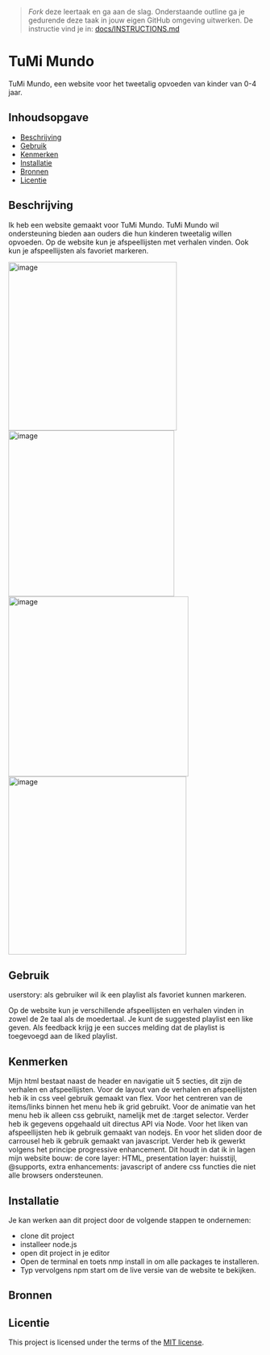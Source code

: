 > _Fork_ deze leertaak en ga aan de slag. Onderstaande outline ga je gedurende deze taak in jouw eigen GitHub omgeving uitwerken. De instructie vind je in: [docs/INSTRUCTIONS.md](docs/INSTRUCTIONS.md)

# TuMi Mundo
<!-- Geef je project een titel en schrijf in één zin wat het is -->
TuMi Mundo, een website voor het tweetalig opvoeden van kinder van 0-4 jaar.

## Inhoudsopgave

  * [Beschrijving](#beschrijving)
  * [Gebruik](#gebruik)
  * [Kenmerken](#kenmerken)
  * [Installatie](#installatie)
  * [Bronnen](#bronnen)
  * [Licentie](#licentie)

## Beschrijving
<!-- Bij Beschrijving staat kort beschreven wat voor project het is en wat je hebt gemaakt -->
<!-- Voeg een mooie poster visual toe 📸 -->
<!-- Voeg een link toe naar Github Pages 🌐-->

Ik heb een website gemaakt voor TuMi Mundo. TuMi Mundo wil ondersteuning bieden aan ouders die hun kinderen tweetalig willen opvoeden. Op de website kun je afspeellijsten met verhalen vinden. Ook kun je afspeellijsten als favoriet markeren.

<img width="334" alt="image" src="https://github.com/wingsvn/the-web-is-for-everyone-interactive-functionality/assets/144009709/1b72bc9b-644a-46b3-a9de-354b9ae6ad0b">

<img width="329" alt="image" src="https://github.com/wingsvn/the-web-is-for-everyone-interactive-functionality/assets/144009709/328a3784-415d-481e-ab78-fa0a5d2dc6e5">

<img width="357" alt="image" src="https://github.com/wingsvn/the-web-is-for-everyone-interactive-functionality/assets/144009709/b87204f2-4e34-4171-9824-2cbf1cc6bced">

<img width="353" alt="image" src="https://github.com/wingsvn/the-web-is-for-everyone-interactive-functionality/assets/144009709/3dacd7be-4df9-4727-ab9b-4cfe349edf3c">




## Gebruik
<!-- Bij Gebruik staat de user story, hoe het werkt en wat je er mee kan. -->

userstory: als gebruiker wil ik een playlist als favoriet kunnen markeren.

Op de website kun je verschillende afspeellijsten en verhalen vinden in zowel de 2e taal als de moedertaal. Je kunt de suggested playlist een like geven. Als feedback krijg je een succes melding dat de playlist is toegevoegd aan de liked playlist. 

## Kenmerken
<!-- Bij Kenmerken staat welke technieken zijn gebruikt en hoe. Wat is de HTML structuur? Wat zijn de belangrijkste dingen in CSS? Wat is er met JS gedaan en hoe? Misschien heb je iets met NodeJS gedaan, of heb je een framwork of library gebruikt? -->

Mijn html bestaat naast de header en navigatie uit 5 secties, dit zijn de verhalen en afspeellijsten. Voor de layout van de verhalen en afspeellijsten heb ik in css veel gebruik gemaakt van flex. Voor het centreren van de items/links binnen het menu heb ik grid gebruikt. Voor de animatie van het menu heb ik alleen css gebruikt, namelijk met de :target selector. Verder heb ik gegevens opgehaald uit directus API via Node. Voor het liken van afspeellijsten heb ik gebruik gemaakt van nodejs. En voor het sliden door de carrousel heb ik gebruik gemaakt van javascript.
Verder heb ik gewerkt volgens het principe progressive enhancement. Dit houdt in dat ik in lagen mijn website bouw: de core layer: HTML, presentation layer: huisstijl, @supports, extra enhancements: javascript of andere css functies die niet alle browsers ondersteunen. 

## Installatie
<!-- Bij Instalatie staat hoe een andere developer aan jouw repo kan werken -->
Je kan werken aan dit project door de volgende stappen te ondernemen:

<ul>
 <li> clone dit project </li>
 <li> installeer node.js </li>
 <li> open dit project in je editor </li>
 <li> Open de terminal en toets nmp install in om alle packages te installeren. </li>
 <li> Typ vervolgens npm start om de live versie van de website te bekijken. </li>
</ul>

## Bronnen

## Licentie

This project is licensed under the terms of the [MIT license](./LICENSE).
